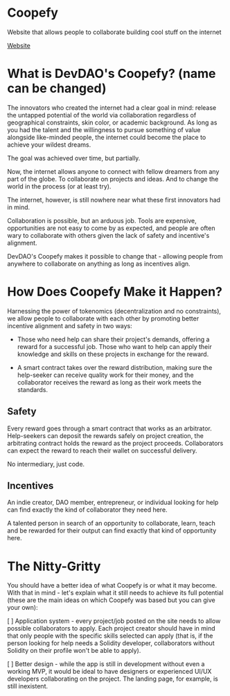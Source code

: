 # Coopefy
Website that allows people to collaborate building cool stuff on the internet 

[Website](https://www.coopefy.com)


# **What is DevDAO's Coopefy?** (name can be changed)
The innovators who created the internet had a clear goal in mind: release the untapped potential of the world via collaboration regardless of geographical constraints, skin color, or academic background. As long as you had the talent and the willingness to pursue something of value alongside like-minded people, the internet could become the place to achieve your wildest dreams. 

The goal was achieved over time, but partially. 

Now, the internet allows anyone to connect with fellow dreamers from any part of the globe. To collaborate on projects and ideas. And to change the world in the process (or at least try).
    
 The internet, however, is still nowhere near what these first innovators had in mind. 
 
 Collaboration is possible, but an arduous job. Tools are expensive, opportunities are not easy to come by as expected, and people are often wary to collaborate with others given the lack of safety and incentive's alignment.
 
 DevDAO's Coopefy makes it possible to change that - allowing people from anywhere to collaborate on anything as long as incentives align.  
 
# **How Does Coopefy Make it Happen?**

Harnessing the power of tokenomics (decentralization and no constraints), we allow people to collaborate with each other by promoting better incentive alignment and safety in two ways:

- Those who need help can share their project's demands, offering a reward for a successful job. Those who want to help can apply their knowledge and skills on these projects in exchange for the reward. 

- A smart contract takes over the reward distribution, making sure the help-seeker can receive quality work for their money, and the collaborator receives the reward as long as their work meets the standards. 

## **Safety**
Every reward goes through a smart contract that works as an arbitrator. Help-seekers can deposit the rewards safely on project creation, the arbitrating contract holds the reward as the project proceeds. Collaborators can expect the reward to reach their wallet on successful delivery.

No intermediary, just code. 

## **Incentives**
An indie creator, DAO member, entrepreneur, or individual looking for help can find exactly the kind of collaborator they need here.

A talented person in search of an opportunity to collaborate, learn, teach and be rewarded for their output can find exactly that kind of opportunity here.

# **The Nitty-Gritty**

You should have a better idea of what Coopefy is or what it may become. With that in mind - let's explain what it still needs to achieve its full potential (these are the main ideas on which Coopefy was based but you can give your own):

 [ ] Application system - every project/job posted on the site needs to allow possible collaborators to apply. Each project creator should have in mind that only people with the specific skills selected can apply (that is, if the person looking for help needs a Solidity developer, collaborators without Solidity on their profile won't be able to apply).

 [ ] Better design - while the app is still in development without even a working MVP, it would be ideal to have designers or experienced UI/UX developers collaborating on the project. The landing page, for example, is still inexistent.



